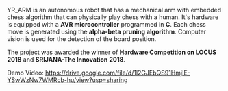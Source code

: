YR_ARM is an autonomous robot that has a mechanical arm with embedded chess algorithm that can physically play chess with a human. It's hardware is equipped with a **AVR microcontroller** programmed in **C**. Each chess move is generated using the **alpha-beta pruning algorithm**. Computer vision is used for the detection of the board position.

The project was awarded the winner of **Hardware Competition on LOCUS 2018** and **SRIJANA-The Innovation 2018**.

Demo Video: https://drive.google.com/file/d/1l2GJEbQS91HmjIE-YSwWzNw7WMRcb-hu/view?usp=sharing
